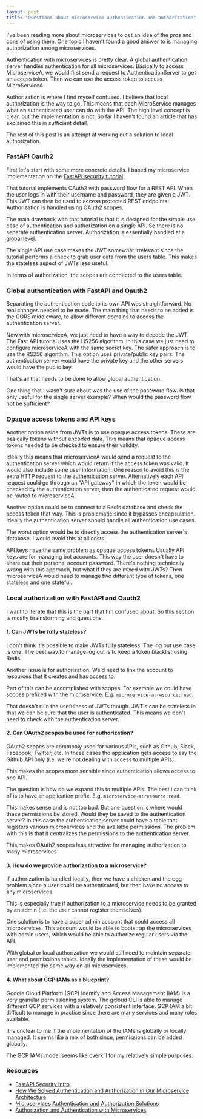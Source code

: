 ```yaml
---
layout: post
title: "Questions about microservice authentication and authorization"
---
```


I've been reading more about microservices to get an idea of the pros and cons of using them. One topic I haven't found a good answer to is managing authorization among microservices.

Authentication with microservices is pretty clear. A global authentication server handles authentication for all microservices. Basically to access MicroserviceA, we would first send a request to AuthenticationServer to get an access token. Then we can use the access token to access MicroServiceA.

Authorization is where I find myself confused. I believe that local authorization is the way to go. This means that each MicroService manages what an authenticated user can do with the API. The high level concept is clear, but the implementation is not. So far I haven't found an article that has explained this in sufficient detail.

The rest of this post is an attempt at working out a solution to local authorization.

### FastAPI Oauth2

First let's start with some more concrete details. I based my microservice implementation on the [FastAPI security tutorial](https://fastapi.tiangolo.com/tutorial/security/intro/).

That tutorial implements OAuth2 with password flow for a REST API. When the user logs in with their username and password, they are given a JWT. This JWT can then be used to access protected REST endpoints. Authorization is handled using OAuth2 scopes.

The main drawback with that tutorial is that it is designed for the simple use case of authentication and authorization on a single API. So there is no separate authentication server. Authorization is essentially handled at a global level.

The single API use case makes the JWT somewhat irrelevant since the tutorial performs a check to grab user data from the users table. This makes the stateless aspect of JWTs less useful.

In terms of authorization, the scopes are connected to the users table.

### Global authentication with FastAPI and Oauth2

Separating the authentication code to its own API was straightforward. No real changes needed to be made. The main thing that needs to be added is the CORS middleware, to allow different domains to access the authentication server.

Now with microserviceA, we just need to have a way to decode the JWT. The Fast API tutorial uses the HS256 algorithm. In this case we just need to configure microserviceA with the same secret key. The safer approach is to use the RS256 algorithm. This option uses private/public key pairs. The authentication server would have the private key and the other servers would have the public key.

That's all that needs to be done to allow global authentication.

One thing that I wasn't sure about was the use of the password flow. Is that only useful for the single server example? When would the password flow not be sufficient?

### Opaque access tokens and API keys

Another option aside from JWTs is to use opaque access tokens. These are basically tokens without encoded data. This means that opaque access tokens needed to be checked to ensure their validity.

Ideally this means that microserviceA would send a request to the authentication server which would return if the access token was valid. It would also include some user information. One reason to avoid this is the extra HTTP request to the authentication server. Alternatively each API request could go through an "API gateway" in which the token would be checked by the authentication server, then the authenticated request would be routed to microserviceA.

Another option could be to connect to a Redis database and check the access token that way. This is problematic since it bypasses encapsulation. Ideally the authentication server should handle all authentication use cases.

The worst option would be to directly access the authentication server's database. I would avoid this at all costs.

API keys have the same problem as opaque access tokens. Usually API keys are for managing bot accounts. This way the user doesn't have to share out their personal account password. There's nothing technically wrong with this approach, but what if they are mixed with JWTs? Then microserviceA would need to manage two different type of tokens, one stateless and one stateful.

### Local authorization with FastAPI and Oauth2

I want to iterate that this is the part that I'm confused about. So this section is mostly brainstorming and questions.

#### 1. Can JWTs be fully stateless?

I don't think it's possible to make JWTs fully stateless. The log out use case is one. The best way to manage log out is to keep a token blacklist using Redis.

Another issue is for authorization. We'd need to link the account to resources that it creates and has access to.

Part of this can be accomplished with scopes. For example we could have scopes prefixed with the microservice. E.g. `microservice-a:resource:read`.

That doesn't ruin the usefulness of JWTs though. JWT's can be stateless in that we can be sure that the user is authenticated. This means we don't need to check with the authentication server.

#### 2. Can OAuth2 scopes be used for authorization?

OAuth2 scopes are commonly used for various APIs, such as Github, Slack, Facebook, Twitter, etc. In these cases the application gets access to say the Github API only (i.e. we're not dealing with access to multiple APIs).

This makes the scopes more sensible since authentication allows access to one API.

The question is how do we expand this to multiple APIs. The best I can think of is to have an application prefix. E.g. `microservice-a:resource:read`.

This makes sense and is not too bad. But one question is where would these permissions be stored. Would they be saved to the authentication server? In this case the authentication server could have a table that registers various microservices and the available permissions. The problem with this is that it centralizes the permissions to the authentication server.

This makes OAuth2 scopes less attractive for managing authorization to many microservices.

#### 3. How do we provide authorization to a microservice?

If authorization is handled locally, then we have a chicken and the egg problem since a user could be authenticated, but then have no access to any microservices.

This is especially true if authorization to a microservice needs to be granted by an admin (i.e. the user cannot register themselves).

One solution is to have a super admin account that could access all microservices. This account would be able to bootstrap the microservices with admin users, which would be able to authorize regular users via the API.

With global or local authorization we would still need to maintain separate user and permissions tables. Ideally the implementation of these would be implemented the same way on all microservices.

#### 4. What about GCP IAMs as a blueprint?

Google Cloud Platform (GCP) Identify and Access Management (IAM) is a very granular permissioning system. The gcloud CLI is able to manage different GCP services with a relatively consistent interface. GCP IAM a bit difficult to manage in practice since there are many services and many roles available.

It is unclear to me if the implementation of the IAMs is globally or locally managed. It seems like a mix of both since, permissions can be added globally.

The GCP IAMs model seems like overkill for my relatively simple purposes.

### Resources

- [FastAPI Security Intro](https://fastapi.tiangolo.com/tutorial/security/intro/)
- [How We Solved Authentication and Authorization in Our Microservice Architecture](https://andela.com/insights/how-we-solved-authentication-and-authorization-in-our-microservice-architecture/)
- [Microservices Authentication and Authorization Solutions](https://medium.com/tech-tajawal/microservice-authentication-and-authorization-solutions-e0e5e74b248a)
- [Authorization and Authentication with Microservices](https://www.leanix.net/en/blog/authorization-authentication-with-microservices)
